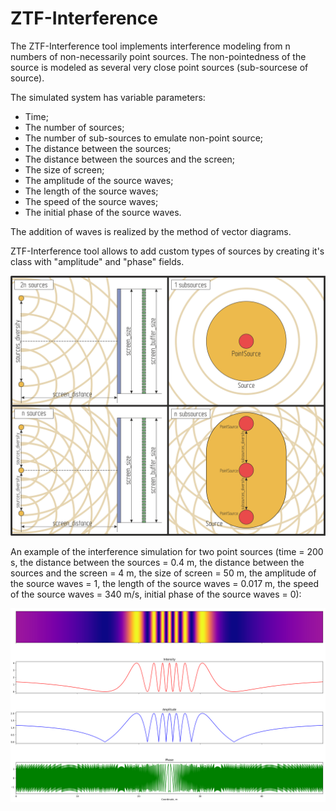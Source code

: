 # ZTF-Interference
The ZTF-Interference tool implements interference modeling from n numbers of non-necessarily point sources. The non-pointedness of the source is modeled as several very close point sources (sub-sourcese of source).

The simulated system has variable parameters:
- Time;
- The number of sources;
- The number of sub-sources to emulate non-point source;
- The distance between the sources;
- The distance between the sources and the screen;
- The size of screen;
- The amplitude of the source waves;
- The length of the source waves;
- The speed of the source waves;
- The initial phase of the source waves.

The addition of waves is realized by the method of vector diagrams.

ZTF-Interference tool allows to add custom types of sources by creating it's class with "amplitude" and "phase" fields.

![scheme](/img1.png)

An example of the interference simulation for two point sources (time = 200 s, the distance between the sources = 0.4 m, the distance between the sources and the screen = 4 m, the size of screen = 50 m, the amplitude of the source waves = 1, the length of the source waves = 0.017 m, the speed of the source waves = 340 m/s, initial phase of the source waves = 0):

![example](/img2.png)
